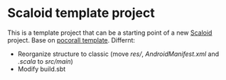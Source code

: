 # Scaloid template project

This is a template project that can be a starting point of a new [Scaloid](https://github.com/pocorall/scaloid) project. Base on [pocorall template](https://github.com/pocorall/hello-scaloid-sbt). Differnt:
- Reorganize structure to classic (move *res/*, *AndroidManifest.xml* and *.scala* to *src/main*)
- Modify build.sbt
